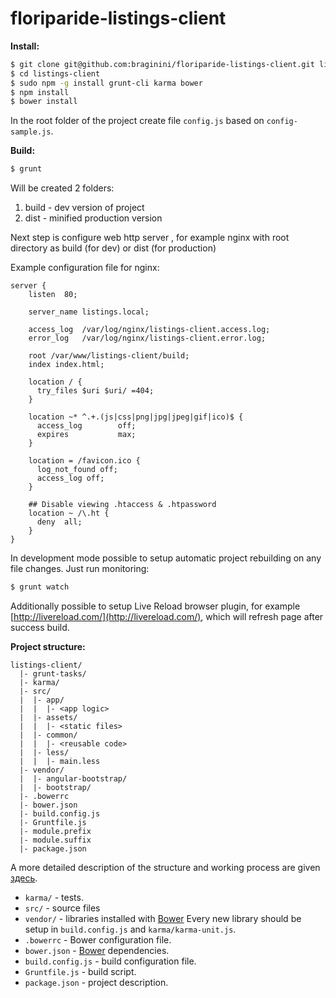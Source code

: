floriparide-listings-client
===========================

__Install:__

```sh
$ git clone git@github.com:braginini/floriparide-listings-client.git listings-client
$ cd listings-client
$ sudo npm -g install grunt-cli karma bower
$ npm install
$ bower install
```

In the root folder of the project create file `config.js` based on `config-sample.js`.

__Build:__

```sh
$ grunt
```

Will be created 2 folders:

1. build - dev version of project
2. dist - minified production version  

Next step is configure web http server , for example nginx with root directory as build (for dev) or dist (for production)

Example configuration file for nginx:

```
server {
    listen	80;

    server_name	listings.local;

    access_log	/var/log/nginx/listings-client.access.log;
    error_log	/var/log/nginx/listings-client.error.log;

    root /var/www/listings-client/build;
    index index.html;

    location / {
      try_files $uri $uri/ =404;
    }

    location ~* ^.+.(js|css|png|jpg|jpeg|gif|ico)$ {
      access_log        off;
      expires           max;
    }

    location = /favicon.ico {
      log_not_found off;
      access_log off;
    }

    ## Disable viewing .htaccess & .htpassword
    location ~ /\.ht {
      deny  all;
    }
}
```

In development mode possible to setup automatic project rebuilding on any file changes. Just run monitoring: 

 ```sh
 $ grunt watch
 ```

Additionally possible to setup Live Reload browser plugin, for example [http://livereload.com/](http://livereload.com/),
which will refresh page after success build.

__Project structure:__

```
listings-client/
  |- grunt-tasks/
  |- karma/
  |- src/
  |  |- app/
  |  |  |- <app logic>
  |  |- assets/
  |  |  |- <static files>
  |  |- common/
  |  |  |- <reusable code>
  |  |- less/
  |  |  |- main.less
  |- vendor/
  |  |- angular-bootstrap/
  |  |- bootstrap/
  |- .bowerrc
  |- bower.json
  |- build.config.js
  |- Gruntfile.js
  |- module.prefix
  |- module.suffix
  |- package.json
```

A more detailed description of the structure and working process are given [здесь](https://github.com/ngbp/ngbp).

- `karma/` - tests.
- `src/` - source files
- `vendor/` - libraries installed with [Bower](http://bower.io)
  Every new library should be setup in `build.config.js` and  `karma/karma-unit.js`.
- `.bowerrc` - Bower configuration file.
- `bower.json` - [Bower](http://bower.io) dependencies.
- `build.config.js` - build configuration file.
- `Gruntfile.js` - build script.
- `package.json` - project description.
